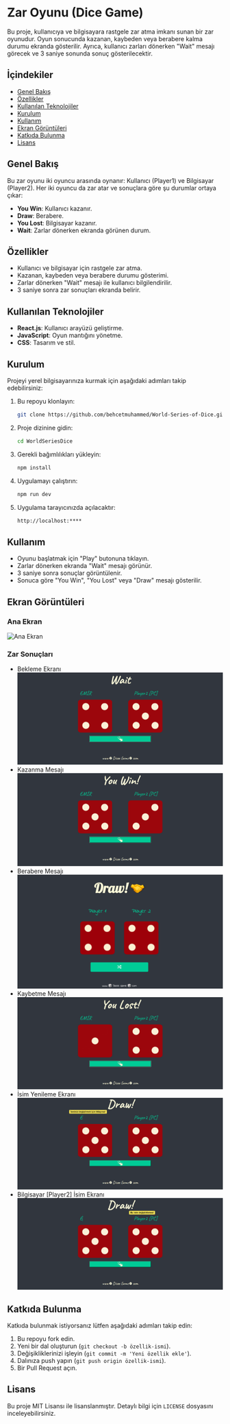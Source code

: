 # Zar Oyunu (Dice Game)

Bu proje, kullanıcıya ve bilgisayara rastgele zar atma imkanı sunan bir zar oyunudur. Oyun sonucunda kazanan, kaybeden veya berabere kalma durumu ekranda gösterilir. Ayrıca, kullanıcı zarları dönerken "Wait" mesajı görecek ve 3 saniye sonunda sonuç gösterilecektir.

## İçindekiler

- [Genel Bakış](#genel-bakış)
- [Özellikler](#özellikler)
- [Kullanılan Teknolojiler](#kullanılan-teknolojiler)
- [Kurulum](#kurulum)
- [Kullanım](#kullanım)
- [Ekran Görüntüleri](#ekran-görüntüleri)
- [Katkıda Bulunma](#katkıda-bulunma)
- [Lisans](#lisans)

## Genel Bakış

Bu zar oyunu iki oyuncu arasında oynanır: Kullanıcı (Player1) ve Bilgisayar (Player2). Her iki oyuncu da zar atar ve sonuçlara göre şu durumlar ortaya çıkar:

- **You Win**: Kullanıcı kazanır.
- **Draw**: Berabere.
- **You Lost**: Bilgisayar kazanır.
- **Wait**: Zarlar dönerken ekranda görünen durum.

## Özellikler

- Kullanıcı ve bilgisayar için rastgele zar atma.
- Kazanan, kaybeden veya berabere durumu gösterimi.
- Zarlar dönerken "Wait" mesajı ile kullanıcı bilgilendirilir.
- 3 saniye sonra zar sonuçları ekranda belirir.

## Kullanılan Teknolojiler

- **React.js**: Kullanıcı arayüzü geliştirme.
- **JavaScript**: Oyun mantığını yönetme.
- **CSS**: Tasarım ve stil.

## Kurulum

Projeyi yerel bilgisayarınıza kurmak için aşağıdaki adımları takip edebilirsiniz:

1. Bu repoyu klonlayın:
   ```bash
   git clone https://github.com/behcetmuhammed/World-Series-of-Dice.git
   ```
2. Proje dizinine gidin:

   ```bash
   cd WorldSeriesDice
   ```

3. Gerekli bağımlılıkları yükleyin:

   ```bash
   npm install
   ```

4. Uygulamayı çalıştırın:

   ```bash
   npm run dev
   ```

5. Uygulama tarayıcınızda açılacaktır:
   ```bash
   http://localhost:****
   ```

## Kullanım

- Oyunu başlatmak için "Play" butonuna tıklayın.
- Zarlar dönerken ekranda "Wait" mesajı görünür.
- 3 saniye sonra sonuçlar görüntülenir.
- Sonuca göre "You Win", "You Lost" veya "Draw" mesajı gösterilir.

## Ekran Görüntüleri

### Ana Ekran

![Ana Ekran](./src/image/Screenshots/wait-ss.png)

### Zar Sonuçları

- Bekleme Ekranı
  ![Zar Sonuçları](./WorldSeriesDice/src/image/Screenshots/wait-ss.png)
- Kazanma Mesajı
  ![Zar Sonuçları](./WorldSeriesDice/src/image/Screenshots/win-ss.png)
- Berabere Mesajı
  ![Zar Sonuçları](./WorldSeriesDice/src/image/Screenshots/draw-ss.png)
- Kaybetme Mesajı
  ![Zar Sonuçları](./WorldSeriesDice/src/image/Screenshots/lost-ss.png)
- İsim Yenileme Ekranı
  ![Zar Sonuçları](./WorldSeriesDice/src/image/Screenshots/changeName.png)
- Bilgisayar [Player2] İsim Ekranı
  ![Zar Sonuçları](./WorldSeriesDice/src/image/Screenshots/pcName.png)

## Katkıda Bulunma

Katkıda bulunmak istiyorsanız lütfen aşağıdaki adımları takip edin:

1. Bu repoyu fork edin.
2. Yeni bir dal oluşturun (`git checkout -b özellik-ismi`).
3. Değişikliklerinizi işleyin (`git commit -m 'Yeni özellik ekle'`).
4. Dalınıza push yapın (`git push origin özellik-ismi`).
5. Bir Pull Request açın.

## Lisans

Bu proje MIT Lisansı ile lisanslanmıştır. Detaylı bilgi için `LICENSE` dosyasını inceleyebilirsiniz.

